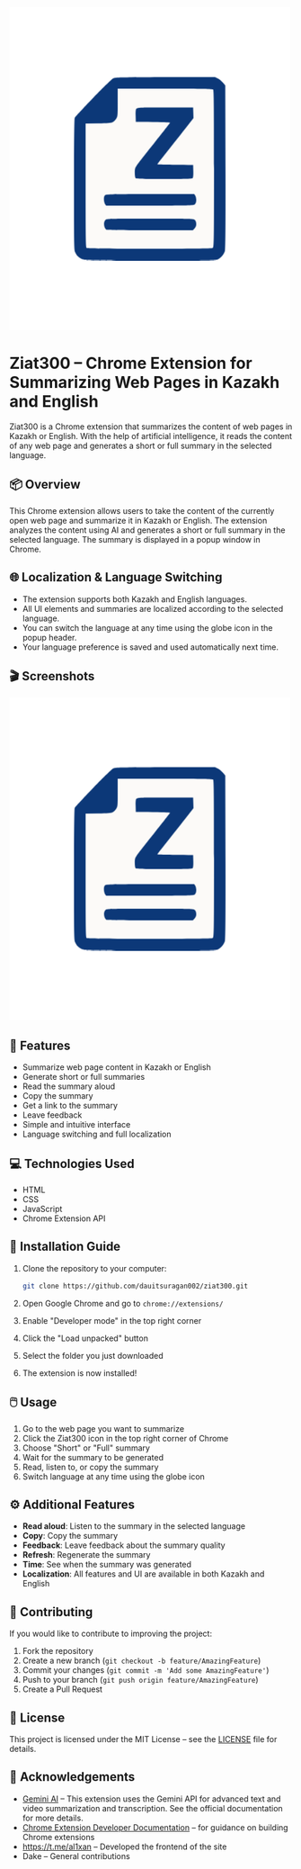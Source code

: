 ![logo](images/icon.png)

# Ziat300 – Chrome Extension for Summarizing Web Pages in Kazakh and English

Ziat300 is a Chrome extension that summarizes the content of web pages in Kazakh or English. With the help of artificial intelligence, it reads the content of any web page and generates a short or full summary in the selected language.

## 📦 Overview

This Chrome extension allows users to take the content of the currently open web page and summarize it in Kazakh or English. The extension analyzes the content using AI and generates a short or full summary in the selected language. The summary is displayed in a popup window in Chrome.

## 🌐 Localization & Language Switching

- The extension supports both Kazakh and English languages.
- All UI elements and summaries are localized according to the selected language.
- You can switch the language at any time using the globe icon in the popup header.
- Your language preference is saved and used automatically next time.

## 🎬 Screenshots
![Short summary screenshot](images/icon.png)

## 🚀 Features

- Summarize web page content in Kazakh or English
- Generate short or full summaries
- Read the summary aloud
- Copy the summary
- Get a link to the summary
- Leave feedback
- Simple and intuitive interface
- Language switching and full localization

## 💻 Technologies Used

- HTML
- CSS
- JavaScript
- Chrome Extension API

## 🚀 Installation Guide

1. Clone the repository to your computer:
   ```bash
   git clone https://github.com/dauitsuragan002/ziat300.git
   ```

2. Open Google Chrome and go to `chrome://extensions/`

3. Enable "Developer mode" in the top right corner

4. Click the "Load unpacked" button

5. Select the folder you just downloaded

6. The extension is now installed!

## 🖱️ Usage

1. Go to the web page you want to summarize
2. Click the Ziat300 icon in the top right corner of Chrome
3. Choose "Short" or "Full" summary
4. Wait for the summary to be generated
5. Read, listen to, or copy the summary
6. Switch language at any time using the globe icon

## ⚙️ Additional Features

- **Read aloud**: Listen to the summary in the selected language
- **Copy**: Copy the summary
- **Feedback**: Leave feedback about the summary quality
- **Refresh**: Regenerate the summary
- **Time**: See when the summary was generated
- **Localization**: All features and UI are available in both Kazakh and English

## 🤝 Contributing

If you would like to contribute to improving the project:

1. Fork the repository
2. Create a new branch (`git checkout -b feature/AmazingFeature`)
3. Commit your changes (`git commit -m 'Add some AmazingFeature'`)
4. Push to your branch (`git push origin feature/AmazingFeature`)
5. Create a Pull Request

## 📝 License

This project is licensed under the MIT License – see the [LICENSE](LICENSE) file for details.

## 🙏 Acknowledgements

- [Gemini AI](https://ai.google.dev/gemini-api/docs/quickstart) – This extension uses the Gemini API for advanced text and video summarization and transcription. See the official documentation for more details.
- [Chrome Extension Developer Documentation](https://developer.chrome.com/docs/extensions/mv3/getstarted/) – for guidance on building Chrome extensions
- https://t.me/al1xan – Developed the frontend of the site
- Dake – General contributions



